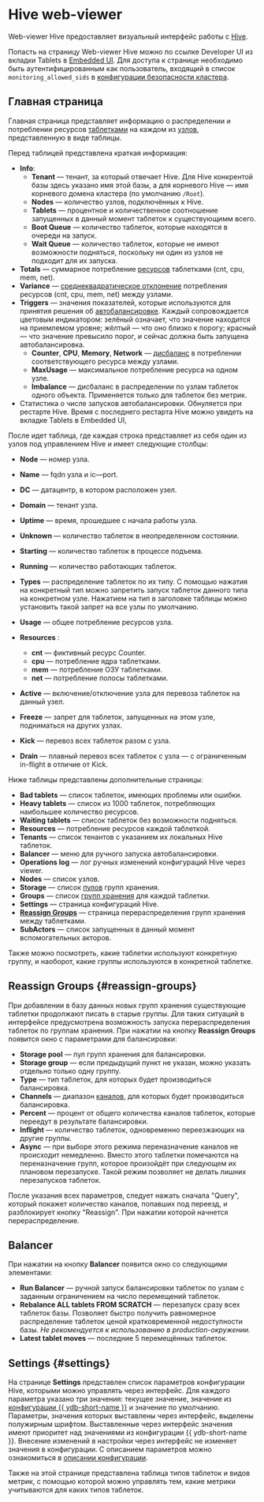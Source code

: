 # Hive web-viewer

Web-viewer Hive предоставляет визуальный интерфейс работы с [Hive](../../concepts/glossary.md#hive).

Попасть на страницу Web-viewer Hive можно по ссылке Developer UI из вкладки Tablets в [Embedded UI](index.md). Для доступа к странице необходимо быть аутентифицированным как пользователь, входящий в список `monitoring_allowed_sids` в [конфигурации безопасности кластера](../configuration/index.md#security).

## Главная страница

Главная страница представляет информацию о распределении и потреблении ресурсов [таблетками](../../concepts/glossary.md#tablet) на каждом из [узлов](../../concepts/glossary.md#tablet), представленную в виде таблицы.

Перед таблицей представлена краткая информация:

* **Info**:
    * **Tenant** — тенант, за который отвечает Hive. Для Hive конкрентой базы здесь указано имя этой базы, а для корневого Hive — имя корневого домена кластера (по умолчанию `/Root`).
    * **Nodes** — количество узлов, подключённых к Hive.
    * **Tablets** — процентное и количественное соотношение запущенных в данный момент таблеток к существующимм всего.
    * **Boot Queue** — количество таблеток, которые находятся в очереди на запуск.
    * **Wait Queue** — количество таблеток, которые не имеют возможности подняться, поскольку ни один из узлов не подходит для их запуска.
* **Totals** — суммарное потребление [ресурсов](../../contributor/hive.md#resources) таблетками (cnt, cpu, mem, net).
* **Variance** — [среднеквадратическое отклонение](https://ru.wikipedia.org/wiki/Среднеквадратическое_отклонение) потребления ресурсов (cnt, cpu, mem, net) между узлами.
* **Triggers** — значения показателей, которые используются для принятия решения об [автобалансировке](../../contributor/hive.md#autobalancing). Каждый сопровождается цветовым индикатором: зелёный означает, что значение находится на приемлемом уровне; жёлтый — что оно близко к порогу; красный — что значение превысило порог, и сейчас должна быть запущена автобалансировка.
    * **Counter**, **CPU**, **Memory**, **Network** — [дисбаланс](../../contributor/hive.md#scatter) в потреблении соответствующего ресурса между узлами.
    * **MaxUsage** — максимальное потребление ресурса на одном узле.
    * **Imbalance** — дисбаланс в распределении по узлам таблеток одного объекта. Применяется только для таблеток без метрик.
* Статистика о числе запусков автобалансировки. Обнуляется при рестарте Hive. Время с последнего рестарта Hive можно увидеть на вкладке Tablets в Embedded UI,

После идет таблица, где каждая строка представляет из себя один из узлов под управлением Hive и имеет следующие столбцы:

* **Node** — номер узла.
* **Name** — fqdn узла и ic—port.
* **DC** — датацентр, в котором расположен узел.
* **Domain** — тенант узла.
* **Uptime** — время, прошедшее с начала работы узла.
* **Unknown** — количество таблеток в неопределенном состоянии.
* **Starting** — количество таблеток в процессе подъема.
* **Running** — количество работающих таблеток.
* **Types** — распределение таблеток по их типу. С помощью нажатия на конкретный тип можно запретить запуск таблеток данного типа на конкретном узле. Нажатием на тип в заголовке таблицы можно установить такой запрет на все узлы по умолчанию.
* **Usage** — общее потребление ресурсов узла.
* **Resources** :

  * **cnt** — фиктивный ресурс Counter.
  * **cpu** — потребление ядра таблетками.
  * **mem** — потребление ОЗУ таблетками.
  * **net** — потребление полосы таблетками.

* **Active** — включение/отключение узла для перевоза таблеток на данный узел.
* **Freeze** — запрет для таблеток, запущенных на этом узле, подниматься на других узлах.
* **Kick** — перевоз всех таблеток разом с узла.
* **Drain** — плавный перевоз всех таблеток с узла — с ограниченным in-flight в отличие от Kick.

Ниже таблицы представлены дополнительные страницы:

* **Bad tablets** — список таблеток, имеющих проблемы или ошибки.
* **Heavy tablets** — список из 1000 таблеток, потребляющих наибольшее количество ресурсов.
* **Waiting tablets** — список таблеток без возможности подняться.
* **Resources** — потребление ресурсов каждой таблеткой.
* **Tenants** — список тенантов с указанием их локальных Hive таблеток.
* **Balancer** — меню для ручного запуска автобалансировки.
* **Operations log** — лог ручных изменений конфигураций Hive через viewer.
* **Nodes** — список узлов.
* **Storage** — список [пулов](../../concepts/glossary.md#storage-pool) групп хранения.
* **Groups** — список [групп хранения](../../concepts/glossary.md#storage-group) для каждой таблетки.
* **Settings** — страница конфигураций Hive.
* [**Reassign Groups**](#reassign-groups) — страница перераспределения групп хранения между таблетками.
* **SubActors** — список запущенных в данный момент вспомогательных акторов.

Также можно посмотреть, какие таблетки используют конкретную группу, и наоборот, какие группы используются в конкретной таблетке.

## Reassign Groups {#reassign-groups}

При добавлении в базу данных новых групп хранения существующие таблетки продолжают писать в старые группы. Для таких ситуаций в интерфейсе предусмотрена возможность запуска перераспределения таблеток по группам хранения. При нажатии на кнопку **Reassign Groups** появится окно с параметрами для балансировки:

* **Storage pool** — пул групп хранения для балансировки.
* **Storage group** — если предыдущий пункт не указан, можно указать отдельно только одну группу.
* **Type** — тип таблеток, для которых будет производиться балансировка.
* **Channels** — диапазон [каналов](../../concepts/glossary.md#channel), для которых будет производиться балансировка.
* **Percent** — процент от общего количества каналов таблеток, которые переедут в результате балансировки.
* **Inflight** — количество таблеток, одновременно переезжающих на другие группы.
* **Async** — при выборе этого режима переназначение каналов не происходит немедленно. Вместо этого таблетки помечаются на переназначение групп, которое произойдёт при следующем их плановом перезапуске. Такой режим позволяет не делать лишних перезапусков таблеток.

После указания всех параметров, следует нажать сначала "Query", который покажет количество каналов, попавших под переезд, и разблокирует кнопку "Reassign".
При нажатии которой начнется перераспределение.

## Balancer

При нажатии на кнопку **Balancer** появится окно со следующими элементами:

* **Run Balancer** — ручной запуск балансировки таблеток по узлам с заданным ограничением на число перемещений таблеток.
* **Rebalance ALL tablets FROM SCRATCH** — перезапуск сразу всех таблеток базы. Позволяет быстро получить равномерное распределение таблеток ценой кратковременной недоступности базы. *Не рекомендуется к использованию в production-окружении.*
* **Latest tablet moves** — последние 5 перемещённых таблеток.

## Settings {#settings}

На странице **Settings** представлен список параметров конфигурации Hive, которыми можно управлять через интерфейс. Для каждого параметра указано три значения: текущее значение, значение из [конфигурации {{ ydb-short-name }}](../../reference/configuration/hive.md) и значение по умолчанию. Параметры, значения которых выставлены через интерфейс, выделены полужирным шрифтом. Выставленные через интерфейс значения имеют приоритет над значениями из конфигурации {{ ydb-short-name }}. Внесение изменений в настройки через интерфейс не изменяет значения в конфигурации. С описанием параметров можно ознакомиться в [описании конфигурации](../configuration/hive.md).

Также на этой странице представлена таблица типов таблеток и видов метрик, с помощью которой можно управлять тем, какие метрики учитываются для каких типов таблеток.
